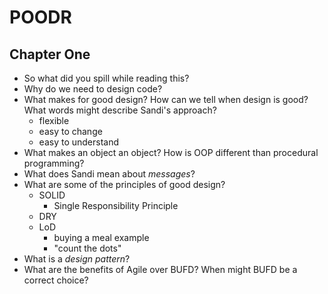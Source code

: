 # POODR
## Chapter One
+ So what did you spill while reading this?
+ Why do we need to design code?
+ What makes for good design? How can we tell when design is good? What words might describe Sandi's approach?
    * flexible
    * easy to change
    * easy to understand
+ What makes an object an object? How is OOP different than procedural programming?
+ What does Sandi mean about *messages*?
+ What are some of the principles of good design?
    * SOLID
        - Single Responsibility Principle
    * DRY
    * LoD
        - buying a meal example
        - "count the dots"
+ What is a *design pattern*?
+ What are the benefits of Agile over BUFD? When might BUFD be a correct choice?

